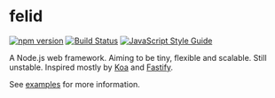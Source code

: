 # felid

[![npm version](https://img.shields.io/npm/v/felid.svg)](https://www.npmjs.com/package/felid) [![Build Status](https://travis-ci.org/felidjs/felid.svg?branch=master)](https://travis-ci.org/fralonra/felid) [![JavaScript Style Guide](https://img.shields.io/badge/code_style-standard-brightgreen.svg)](https://standardjs.com)

A Node.js web framework. Aiming to be tiny, flexible and scalable. Still unstable. Inspired mostly by [Koa](https://github.com/koajs/koa) and [Fastify](https://github.com/fastify/fastify).

See [examples](https://github.com/felidjs/felid/tree/master/examples) for more information.

